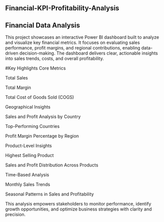 ## Financial-KPI-Profitability-Analysis
## Financial Data Analysis
This project showcases an interactive Power BI dashboard built to analyze and visualize key financial metrics. It focuses on evaluating sales performance, profit margins, and regional contributions, enabling data-driven decision-making. The dashboard delivers clear, actionable insights into sales trends, costs, and overall profitability.

#Key Highlights
Core Metrics

Total Sales

Total Margin

Total Cost of Goods Sold (COGS)

Geographical Insights

Sales and Profit Analysis by Country

Top-Performing Countries

Profit Margin Percentage by Region

Product-Level Insights

Highest Selling Product

Sales and Profit Distribution Across Products

Time-Based Analysis

Monthly Sales Trends

Seasonal Patterns in Sales and Profitability

This analysis empowers stakeholders to monitor performance, identify growth opportunities, and optimize business strategies with clarity and precision.


